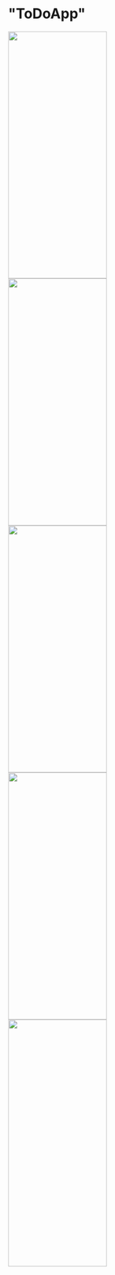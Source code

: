 # "ToDoApp"


<div>
  <img src="https://github.com/user-attachments/assets/656608be-a72b-4fa8-8399-2915fc940e62" height=500 width= 200/>
</div>

<div>
  <img src="https://github.com/user-attachments/assets/7822367e-51e5-4f7a-a58c-a0ed8197ef80" height=500 width= 200/>
</div>


<div>
  <img src="https://github.com/user-attachments/assets/1e9924c8-4f1b-42c2-8a91-b3d41836e01b" height=500 width= 200/>
</div>

<div>
  <img src="https://github.com/user-attachments/assets/5ddcdcf1-ea65-4249-bc50-8dc8b07ce01b" height=500 width= 200/>
</div>

<div>
  <img src="https://github.com/user-attachments/assets/8e666820-a475-4137-b33b-da8351ddb19f" height=500 width= 200/>
</div>
